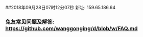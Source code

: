 ##2018年09月28日07时12分07秒 新址: 159.65.186.64
### 兔友常见问题及解答: https://github.com/wanggonging/d/blob/w/FAQ.md

